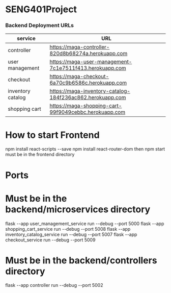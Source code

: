 # SENG401Project

### Backend Deployment URLs
| service | URL |
|---------|-----|
| controller | https://maga-controller-820d8b68274a.herokuapp.com |
| user management | https://maga-user-management-7c1e7511f413.herokuapp.com |
| checkout | https://maga-checkout-6a70c9b6586c.herokuapp.com |
| inventory catalog | https://maga-inventory-catalog-184f236ac862.herokuapp.com |
| shopping cart | https://maga-shopping-cart-99f9049cebbc.herokuapp.com |

# How to start Frontend
npm install react-scripts --save
npm install react-router-dom
then npm start
must be in the frontend directory

# Ports
# Must be in the backend/microservices directory
flask --app user_management_service run --debug --port 5000
flask --app shopping_cart_service run --debug --port 5008
flask --app inventory_catalog_service run --debug --port 5007
flask --app checkout_service run --debug --port 5009

# Must be in the backend/controllers directory
flask --app controller run --debug --port 5002
